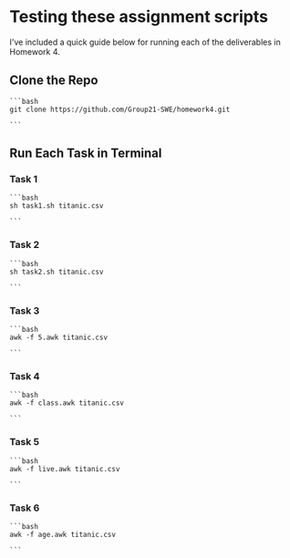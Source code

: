 # Testing these assignment scripts
I've included a quick guide below for running each of the deliverables in Homework 4.

## Clone the Repo

    ```bash
    git clone https://github.com/Group21-SWE/homework4.git

    ```

## Run Each Task in Terminal
### Task 1
    ```bash
    sh task1.sh titanic.csv

    ```
### Task 2
    ```bash
    sh task2.sh titanic.csv

    ```
### Task 3
    ```bash
    awk -f 5.awk titanic.csv

    ```
### Task 4
    ```bash
    awk -f class.awk titanic.csv

    ```
### Task 5
    ```bash
    awk -f live.awk titanic.csv

    ```
### Task 6
    ```bash
    awk -f age.awk titanic.csv

    ```